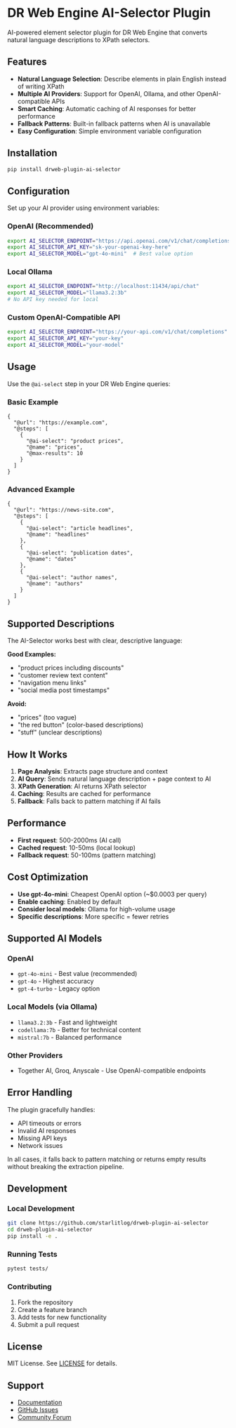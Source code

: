 # DR Web Engine AI-Selector Plugin

AI-powered element selector plugin for DR Web Engine that converts natural language descriptions to XPath selectors.

## Features

- **Natural Language Selection**: Describe elements in plain English instead of writing XPath
- **Multiple AI Providers**: Support for OpenAI, Ollama, and other OpenAI-compatible APIs
- **Smart Caching**: Automatic caching of AI responses for better performance
- **Fallback Patterns**: Built-in fallback patterns when AI is unavailable
- **Easy Configuration**: Simple environment variable configuration

## Installation

```bash
pip install drweb-plugin-ai-selector
```

## Configuration

Set up your AI provider using environment variables:

### OpenAI (Recommended)
```bash
export AI_SELECTOR_ENDPOINT="https://api.openai.com/v1/chat/completions"
export AI_SELECTOR_API_KEY="sk-your-openai-key-here"
export AI_SELECTOR_MODEL="gpt-4o-mini"  # Best value option
```

### Local Ollama
```bash
export AI_SELECTOR_ENDPOINT="http://localhost:11434/api/chat"
export AI_SELECTOR_MODEL="llama3.2:3b"
# No API key needed for local
```

### Custom OpenAI-Compatible API
```bash
export AI_SELECTOR_ENDPOINT="https://your-api.com/v1/chat/completions"
export AI_SELECTOR_API_KEY="your-key"
export AI_SELECTOR_MODEL="your-model"
```

## Usage

Use the `@ai-select` step in your DR Web Engine queries:

### Basic Example
```json5
{
  "@url": "https://example.com",
  "@steps": [
    {
      "@ai-select": "product prices",
      "@name": "prices",
      "@max-results": 10
    }
  ]
}
```

### Advanced Example
```json5
{
  "@url": "https://news-site.com",
  "@steps": [
    {
      "@ai-select": "article headlines",
      "@name": "headlines"
    },
    {
      "@ai-select": "publication dates",
      "@name": "dates"
    },
    {
      "@ai-select": "author names",
      "@name": "authors"
    }
  ]
}
```

## Supported Descriptions

The AI-Selector works best with clear, descriptive language:

**Good Examples:**
- "product prices including discounts"
- "customer review text content"
- "navigation menu links"
- "social media post timestamps"

**Avoid:**
- "prices" (too vague)
- "the red button" (color-based descriptions)
- "stuff" (unclear descriptions)

## How It Works

1. **Page Analysis**: Extracts page structure and context
2. **AI Query**: Sends natural language description + page context to AI
3. **XPath Generation**: AI returns XPath selector
4. **Caching**: Results are cached for performance
5. **Fallback**: Falls back to pattern matching if AI fails

## Performance

- **First request**: 500-2000ms (AI call)
- **Cached request**: 10-50ms (local lookup)
- **Fallback request**: 50-100ms (pattern matching)

## Cost Optimization

- **Use gpt-4o-mini**: Cheapest OpenAI option (~$0.0003 per query)
- **Enable caching**: Enabled by default
- **Consider local models**: Ollama for high-volume usage
- **Specific descriptions**: More specific = fewer retries

## Supported AI Models

### OpenAI
- `gpt-4o-mini` - Best value (recommended)
- `gpt-4o` - Highest accuracy
- `gpt-4-turbo` - Legacy option

### Local Models (via Ollama)
- `llama3.2:3b` - Fast and lightweight
- `codellama:7b` - Better for technical content
- `mistral:7b` - Balanced performance

### Other Providers
- Together AI, Groq, Anyscale - Use OpenAI-compatible endpoints

## Error Handling

The plugin gracefully handles:
- API timeouts or errors
- Invalid AI responses  
- Missing API keys
- Network issues

In all cases, it falls back to pattern matching or returns empty results without breaking the extraction pipeline.

## Development

### Local Development
```bash
git clone https://github.com/starlitlog/drweb-plugin-ai-selector
cd drweb-plugin-ai-selector
pip install -e .
```

### Running Tests
```bash
pytest tests/
```

### Contributing

1. Fork the repository
2. Create a feature branch
3. Add tests for new functionality
4. Submit a pull request

## License

MIT License. See [LICENSE](LICENSE) for details.

## Support

- [Documentation](https://drwebengine.com/docs/plugins/ai-selector)
- [GitHub Issues](https://github.com/starlitlog/drweb-plugin-ai-selector/issues)
- [Community Forum](https://drwebengine.com/community)